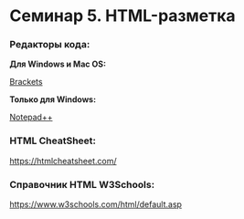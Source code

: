 # Семинар 5. HTML-разметка

### Редакторы кода:

**Для Windows и Mac OS:**

[Brackets](https://github.com/adobe/brackets/releases)

**Только для Windows:**

[Notepad++](https://notepad-plus-plus.org/downloads/v8.1.5/)


### HTML CheatSheet:
<https://htmlcheatsheet.com/>

### Справочник HTML W3Schools:
<https://www.w3schools.com/html/default.asp>

